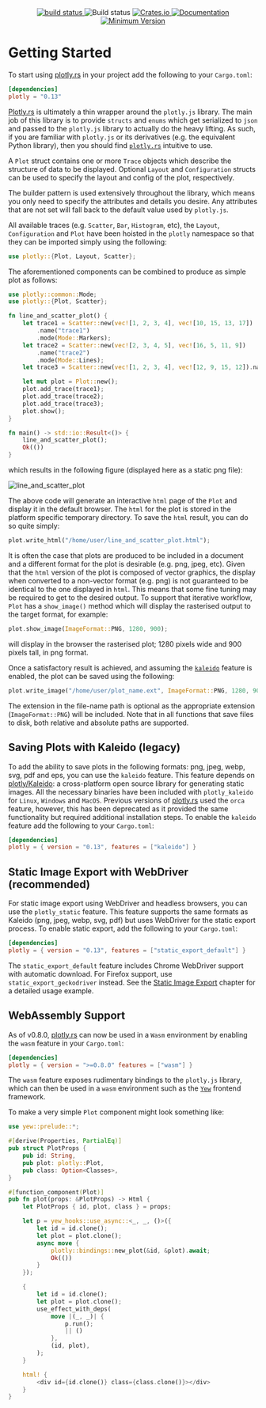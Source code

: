 <div align="center">
    <a href="https://github.com/plotly/plotly.rs/tree/main">
        <img src="https://img.shields.io/badge/Plotly.rs-main-brightgreen" alt="build status">
    </a>
    <a href="https://github.com/plotly/plotly.rs/actions?query=branch%3Amain" style="text-decoration: none!important;">
        <img src="https://img.shields.io/github/actions/workflow/status/plotly/plotly.rs/ci.yml?branch=main" alt="Build status">
    </a>
    <a href="https://crates.io/crates/plotly">
        <img src="https://img.shields.io/crates/v/plotly.svg" alt="Crates.io">
    </a>
	<a href="https://docs.rs/plotly">
        <img src="https://docs.rs/plotly/badge.svg" alt="Documentation">
    </a>
    <a href="">
        <img src="https://img.shields.io/badge/Minimum%20Rust%20Version-1.31-brightgreen.svg" alt="Minimum Version">
    </a>
</div>

# Getting Started

To start using [plotly.rs](https://github.com/plotly/plotly.rs) in your project add the following to your `Cargo.toml`:

```toml
[dependencies]
plotly = "0.13"
```

[Plotly.rs](https://github.com/plotly/plotly.rs) is ultimately a thin wrapper around the `plotly.js` library. The main job of this library is to provide `structs` and `enums` which get serialized to `json` and passed to the `plotly.js` library to actually do the heavy lifting. As such, if you are familiar with `plotly.js` or its derivatives (e.g. the equivalent Python library), then you should find [`plotly.rs`](https://github.com/plotly/plotly.rs) intuitive to use.

A `Plot` struct contains one or more `Trace` objects which describe the structure of data to be displayed. Optional `Layout` and `Configuration` structs can be used to specify the layout and config of the plot, respectively.

The builder pattern is used extensively throughout the library, which means you only need to specify the attributes and details you desire. Any attributes that are not set will fall back to the default value used by `plotly.js`.

All available traces (e.g. `Scatter`, `Bar`, `Histogram`, etc), the `Layout`, `Configuration` and  `Plot` have been hoisted in the `plotly` namespace so that they can be imported simply using the following:

```rust
use plotly::{Plot, Layout, Scatter};
```

The aforementioned components can be combined to produce as simple plot as follows:

```rust
use plotly::common::Mode;
use plotly::{Plot, Scatter};

fn line_and_scatter_plot() {
    let trace1 = Scatter::new(vec![1, 2, 3, 4], vec![10, 15, 13, 17])
        .name("trace1")
        .mode(Mode::Markers);
    let trace2 = Scatter::new(vec![2, 3, 4, 5], vec![16, 5, 11, 9])
        .name("trace2")
        .mode(Mode::Lines);
    let trace3 = Scatter::new(vec![1, 2, 3, 4], vec![12, 9, 15, 12]).name("trace3");

    let mut plot = Plot::new();
    plot.add_trace(trace1);
    plot.add_trace(trace2);
    plot.add_trace(trace3);
    plot.show();
}

fn main() -> std::io::Result<()> {
    line_and_scatter_plot();
    Ok(())
}
```

which results in the following figure (displayed here as a static png file):

![line_and_scatter_plot](img/line_and_scatter_plot.png)

The above code will generate an interactive `html` page of the `Plot` and display it in the default browser. The `html` for the plot is stored in the platform specific temporary directory. To save the `html` result, you can do so quite simply:

```rust
plot.write_html("/home/user/line_and_scatter_plot.html");
```

It is often the case that plots are produced to be included in a document and a different format for the plot is desirable (e.g. png, jpeg, etc). Given that the `html` version of the plot is composed of vector graphics, the display when converted to a non-vector format (e.g. png) is not guaranteed to be identical to the one displayed in `html`. This means that some fine tuning may be required to get to the desired output. To support that iterative workflow, `Plot` has a `show_image()` method which will display the rasterised output to the target format, for example:

```rust
plot.show_image(ImageFormat::PNG, 1280, 900);
```

will display in the browser the rasterised plot; 1280 pixels wide and 900 pixels tall, in png format.

Once a satisfactory result is achieved, and assuming the [`kaleido`](#saving-plots) feature is enabled, the plot can be saved using the following:

```rust
plot.write_image("/home/user/plot_name.ext", ImageFormat::PNG, 1280, 900, 1.0);
```

The extension in the file-name path is optional as the appropriate extension (`ImageFormat::PNG`) will be included. Note that in all functions that save files to disk, both relative and absolute paths are supported.

## Saving Plots with Kaleido (legacy)

To add the ability to save plots in the following formats: png, jpeg, webp, svg, pdf and eps, you can use the `kaleido` feature. This feature depends on [plotly/Kaleido](https://github.com/plotly/Kaleido): a cross-platform open source library for generating static images. All the necessary binaries have been included with `plotly_kaleido` for `Linux`, `Windows` and `MacOS`. Previous versions of [plotly.rs](https://github.com/plotly/plotly.rs) used the `orca` feature, however, this has been deprecated as it provided the same functionality but required additional installation steps. To enable the `kaleido` feature add the following to your `Cargo.toml`:

```toml
[dependencies]
plotly = { version = "0.13", features = ["kaleido"] }
```

## Static Image Export with WebDriver (recommended)

For static image export using WebDriver and headless browsers, you can use the `plotly_static` feature. This feature supports the same formats as Kaleido (png, jpeg, webp, svg, pdf) but uses WebDriver for the static export process. To enable static export, add the following to your `Cargo.toml`:

```toml
[dependencies]
plotly = { version = "0.13", features = ["static_export_default"] }
```

The `static_export_default` feature includes Chrome WebDriver support with automatic download. For Firefox support, use `static_export_geckodriver` instead. See the [Static Image Export](../fundamentals/static_image_export.md) chapter for a detailed usage example.

## WebAssembly Support

As of v0.8.0, [plotly.rs](https://github.com/plotly/plotly.rs) can now be used in a `Wasm` environment by enabling the `wasm` feature in your `Cargo.toml`:

```toml
[dependencies]
plotly = { version = ">=0.8.0" features = ["wasm"] }
```

The `wasm` feature exposes rudimentary bindings to the `plotly.js` library, which can then be used in a `wasm` environment such as the [`Yew`](https://yew.rs/) frontend framework.

To make a very simple `Plot` component might look something like:

```rust
use yew::prelude::*;

#[derive(Properties, PartialEq)]
pub struct PlotProps {
    pub id: String,
    pub plot: plotly::Plot,
    pub class: Option<Classes>,
}

#[function_component(Plot)]
pub fn plot(props: &PlotProps) -> Html {
    let PlotProps { id, plot, class } = props;

    let p = yew_hooks::use_async::<_, _, ()>({
        let id = id.clone();
        let plot = plot.clone();
        async move {
            plotly::bindings::new_plot(&id, &plot).await;
            Ok(())
        }
    });

    {
        let id = id.clone();
        let plot = plot.clone();
        use_effect_with_deps(
            move |(_, _)| {
                p.run();
                || ()
            },
            (id, plot),
        );
    }

    html! {
        <div id={id.clone()} class={class.clone()}></div>
    }
}
```
